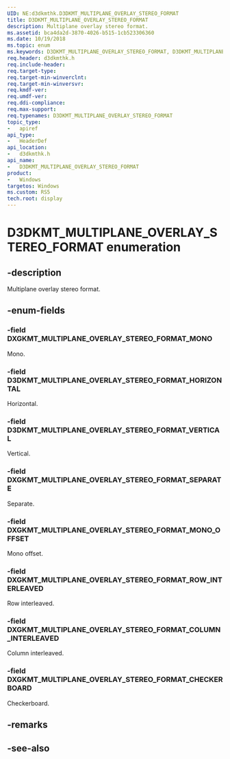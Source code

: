 ```yaml
---
UID: NE:d3dkmthk.D3DKMT_MULTIPLANE_OVERLAY_STEREO_FORMAT
title: D3DKMT_MULTIPLANE_OVERLAY_STEREO_FORMAT
description: Multiplane overlay stereo format.
ms.assetid: bca4da2d-3870-4026-b515-1cb523306360
ms.date: 10/19/2018
ms.topic: enum
ms.keywords: D3DKMT_MULTIPLANE_OVERLAY_STEREO_FORMAT, D3DKMT_MULTIPLANE_OVERLAY_STEREO_FORMAT, 
req.header: d3dkmthk.h
req.include-header:
req.target-type:
req.target-min-winverclnt:
req.target-min-winversvr:
req.kmdf-ver:
req.umdf-ver:
req.ddi-compliance:
req.max-support:
req.typenames: D3DKMT_MULTIPLANE_OVERLAY_STEREO_FORMAT
topic_type: 
-	apiref
api_type: 
-	HeaderDef
api_location: 
-	d3dkmthk.h
api_name: 
-	D3DKMT_MULTIPLANE_OVERLAY_STEREO_FORMAT
product:
-	Windows
targetos: Windows
ms.custom: RS5
tech.root: display
---
```


# D3DKMT_MULTIPLANE_OVERLAY_STEREO_FORMAT enumeration

## -description

Multiplane overlay stereo format.

## -enum-fields

### -field DXGKMT_MULTIPLANE_OVERLAY_STEREO_FORMAT_MONO 

Mono.

### -field D3DKMT_MULTIPLANE_OVERLAY_STEREO_FORMAT_HORIZONTAL 

Horizontal.

### -field D3DKMT_MULTIPLANE_OVERLAY_STEREO_FORMAT_VERTICAL 

Vertical.

### -field DXGKMT_MULTIPLANE_OVERLAY_STEREO_FORMAT_SEPARATE 

Separate.

### -field DXGKMT_MULTIPLANE_OVERLAY_STEREO_FORMAT_MONO_OFFSET 

Mono offset.

### -field DXGKMT_MULTIPLANE_OVERLAY_STEREO_FORMAT_ROW_INTERLEAVED 

Row interleaved.

### -field DXGKMT_MULTIPLANE_OVERLAY_STEREO_FORMAT_COLUMN_INTERLEAVED 

Column interleaved.

### -field DXGKMT_MULTIPLANE_OVERLAY_STEREO_FORMAT_CHECKERBOARD 

Checkerboard.

## -remarks

## -see-also
